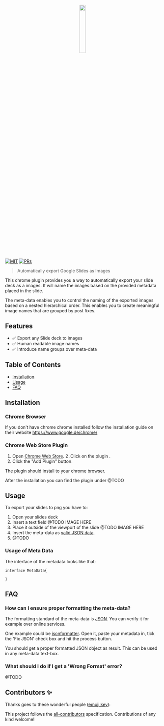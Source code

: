 <p align="center">
 <img width="20%" height="20%" src="./logo.svg">
</p>

<br />

[![MIT](https://img.shields.io/packagist/l/doctrine/orm.svg?style=flat-square)]()
[![PRs](https://img.shields.io/badge/PRs-welcome-brightgreen.svg?style=flat-square)]()

> Automatically export Google Slides as Images

This chrome plugin provides you a way to automatically export your slide deck as a images.
It will name the images based on the provided metadata placed in the slide.

The meta-data enables you to control the naming of the exported images based on a nested hierarchical order. 
This enables you to create meaningful image names that are grouped by post fixes. 

## Features

- ✅ Export any Slide deck to images
- ✅ Human readable image names
- ✅ Introduce name groups over meta-data

## Table of Contents

- [Installation](#installation)
- [Usage](#usage)
- [FAQ](#faq)

## Installation

### Chrome Browser

If you don't have chrome chrome installed follow the installation guide on their website https://www.google.de/chrome/

### Chrome Web Store Plugin

1. Open [Chrome Web Store](https://chrome.google.com/webstore/search/[PLUGIN_NAME]).
2 .Click on the plugin [](https://chrome.google.com/webstore/detail/[PLUGIN_NAME]/[HASH]).
3. Click the "Add Plugin" button.

The plugin should install to your chrome browser.

After the installation you can find the plugin under @TODO

## Usage

To export your slides to png you have to:
  
1. Open your slides deck
2. Insert a text field 
 @TODO IMAGE HERE
3. Place it outside of the viewport of the slide
 @TODO IMAGE HERE
4. Insert the meta-data as [valid JSON data](#How-can-I-ensure-proper-formatting-the-meta-data?).
5. @TODO

### Usage of Meta Data  

The interface of the metadata looks like that:
```typescritp
interface MetaData{

}
```



## FAQ

### How can I ensure proper formatting the meta-data?
The formatting standard of the meta-data is [JSON](https://en.wikipedia.org/wiki/JSON).
You can verify it for example over online services.

One example could be [jsonformatter](https://jsonformatter.curiousconcept.com/). 
Open it, paste your metadata in, tick the 'Fix JSON' check box and hit the process button.

You should get a proper formatted JSON object as result.
This can be used in any meta-data text-box.


### What should I do if I get a 'Wrong Format' error?

@TODO

## Contributors ✨

Thanks goes to these wonderful people ([emoji key](https://allcontributors.org/docs/en/emoji-key)):

This project follows the [all-contributors](https://github.com/all-contributors/all-contributors) specification. Contributions of any kind welcome!
